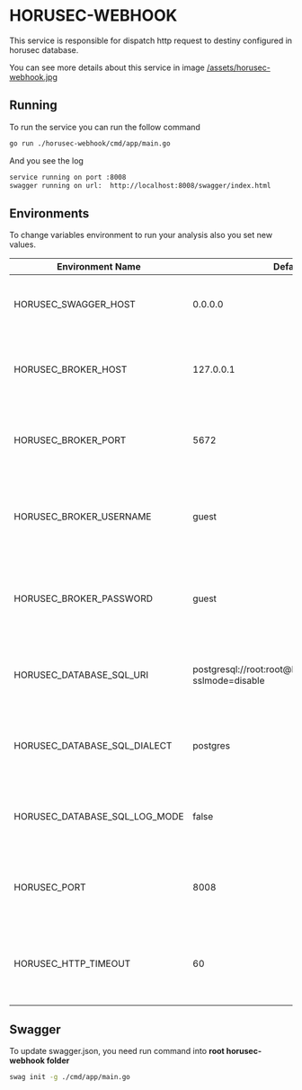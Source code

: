# HORUSEC-WEBHOOK
This service is responsible for dispatch http request to destiny configured in horusec database. 

You can see more details about this service in image <a href="../assets/horusec-webhook.jpg">/assets/horusec-webhook.jpg</a>

## Running
To run the service you can run the follow command
```bash
go run ./horusec-webhook/cmd/app/main.go
```

And you see the log
```bash
service running on port :8008
swagger running on url:  http://localhost:8008/swagger/index.html
```

## Environments
To change variables environment to run your analysis also you set new values.

| Environment Name                              | Default Value                                                                              | Description                                                  |
|-----------------------------------------------|--------------------------------------------------------------------------------------------|--------------------------------------------------------------|
| HORUSEC_SWAGGER_HOST                          | 0.0.0.0                                                                                    | This environment get host to run in swagger                  |
| HORUSEC_BROKER_HOST                           | 127.0.0.1                                                                                  | This environment get host to connect on broker RABBIT        | 
| HORUSEC_BROKER_PORT                           | 5672                                                                                       | This environment get port to connect on broker RABBIT        |
| HORUSEC_BROKER_USERNAME                       | guest                                                                                      | This environment get username to connect on broker RABBIT    |
| HORUSEC_BROKER_PASSWORD                       | guest                                                                                      | This environment get password to connect on broker RABBIT    |
| HORUSEC_DATABASE_SQL_URI                      | postgresql://root:root@localhost:5432/horusec_db?sslmode=disable                           | This environment get uri to connect on database POSTGRES     |
| HORUSEC_DATABASE_SQL_DIALECT                  | postgres                                                                                   | This environment get dialect to connect on database POSTGRES |
| HORUSEC_DATABASE_SQL_LOG_MODE                 | false                                                                                      | This environment get bool to enable logs on POSTGRES         |
| HORUSEC_PORT                                  | 8008                                                                                       | This environment get the port that the service will start    |
| HORUSEC_HTTP_TIMEOUT                          | 60                                                                                         | This environment get the time in seconds for wait response of request http |

## Swagger
To update swagger.json, you need run command into **root horusec-webhook folder**
```bash
swag init -g ./cmd/app/main.go
```
